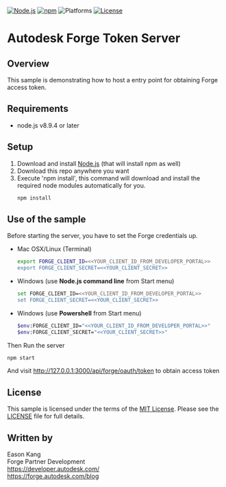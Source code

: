 [![Node.js](https://img.shields.io/badge/Node.js-8.9.4-blue.svg)](https://nodejs.org/)
[![npm](https://img.shields.io/badge/npm-5.8.0-blue.svg)](https://www.npmjs.com/)
![Platforms](https://img.shields.io/badge/platform-windows%20%7C%20osx%20%7C%20linux-lightgray.svg)
[![License](http://img.shields.io/:license-mit-blue.svg)](http://opensource.org/licenses/MIT)

# Autodesk Forge Token Server

## Overview

This sample is demonstrating how to host a entry point for obtaining Forge access token.

## Requirements

* node.js v8.9.4 or later

<a name="setup"></a>
## Setup

1. Download and install [Node.js](http://nodejs.org/) (that will install npm as well)
2. Download this repo anywhere you want
3. Execute 'npm install', this command will download and install the required node modules automatically for you. <br />
   ```bash
   npm install
   ```

<a name="UseOfTheSample"></a>
## Use of the sample

Before starting the server, you have to set the Forge credentials up.

- Mac OSX/Linux (Terminal)
   ```bash
   export FORGE_CLIENT_ID=<<YOUR_CLIENT_ID_FROM_DEVELOPER_PORTAL>>
   export FORGE_CLIENT_SECRET=<<YOUR_CLIENT_SECRET>>
   ```

- Windows (use **Node.js command line** from Start menu)
   ```bash
   set FORGE_CLIENT_ID=<<YOUR_CLIENT_ID_FROM_DEVELOPER_PORTAL>>
   set FORGE_CLIENT_SECRET=<<YOUR_CLIENT_SECRET>>
   ```


- Windows (use **Powershell** from Start menu)
   ```bash
   $env:FORGE_CLIENT_ID="<<YOUR_CLIENT_ID_FROM_DEVELOPER_PORTAL>>"
   $env:FORGE_CLIENT_SECRET="<<YOUR_CLIENT_SECRET>>"
   ```


Then Run the server <br />
   ```bash
   npm start
   ```

And visit http://127.0.0.1:3000/api/forge/oauth/token to obtain access token <br />


## License

This sample is licensed under the terms of the [MIT License](http://opensource.org/licenses/MIT).
Please see the [LICENSE](LICENSE) file for full details.

## Written by

Eason Kang <br />
Forge Partner Development <br />
https://developer.autodesk.com/ <br />
https://forge.autodesk.com/blog <br />